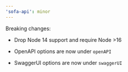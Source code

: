 ```yaml
---
'sofa-api': minor
---
```


Breaking changes:

- Drop Node 14 support and require Node >16

- OpenAPI options are now under `openAPI`

- SwaggerUI options are now under `swaggerUI`
